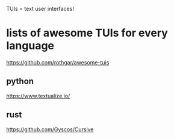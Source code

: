 TUIs = text user interfaces!

# lists of awesome TUIs for every language

https://github.com/rothgar/awesome-tuis

## python

https://www.textualize.io/

## rust

https://github.com/Gyscos/Cursive